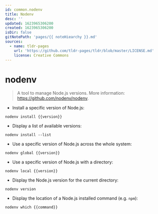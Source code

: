 ```yaml
---
id: common.nodenv
title: Nodenv
desc: ''
updated: 1623965306200
created: 1623965306200
isDir: false
gitNotePath: 'pages/{{ noteHiearchy }}.md'
sources:
  - name: tldr-pages
    url: 'https://github.com/tldr-pages/tldr/blob/master/LICENSE.md'
    license: Creative Commons
---
```

# nodenv

> A tool to manage Node.js versions.
> More information: <https://github.com/nodenv/nodenv>.

- Install a specific version of Node.js:

`nodenv install {{version}}`

- Display a list of available versions:

`nodenv install --list`

- Use a specific version of Node.js across the whole system:

`nodenv global {{version}}`

- Use a specific version of Node.js with a directory:

`nodenv local {{version}}`

- Display the Node.js version for the current directory:

`nodenv version`

- Display the location of a Node.js installed command (e.g. `npm`):

`nodenv which {{command}}`

